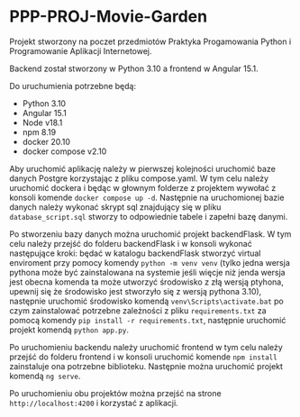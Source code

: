 # PPP-PROJ-Movie-Garden

Projekt stworzony na poczet przedmiotów Praktyka Progamowania Python i Programowanie Aplikacji Internetowej.

Backend został stworzony w Python 3.10 a frontend w  Angular 15.1.

Do uruchumienia potrzebne będą:
  - Python 3.10
  - Angular 15.1
  - Node v18.1
  - npm 8.19
  - docker 20.10
  - docker compose v2.10
  
Aby uruchomić aplikację należy w pierwszej kolejności uruchomić baze danych Postgre korzystając z pliku compose.yaml. W tym celu należy uruchomić dockera i będąc w
głownym folderze z projektem wywołać z konsoli komende `docker compose up -d`. Następnie na uruchomionej bazie danych należy wykonać skrypt sql znajdujący się
w pliku `database_script.sql` stworzy to odpowiednie tabele i zapełni bazę danymi.
  
Po stworzeniu bazy danych można uruchomić projekt backendFlask. W tym celu należy przejść do folderu backendFlask i w konsoli wykonać następujące kroki:
będać w katalogu backendFlask stworzyć virtual enviroment przy pomocy komendy `python -m venv venv` (tylko jedna wersja pythona może być zainstalowana na systemie 
jeśli więcje niż jenda wersja jest obecna komenda ta może utworzyć środowisko z złą wersją ptyhona, upewnij się że środowisko jest stworzyło się z wersją pythona 3.10),
następnie uruchomić środowisko komendą `venv\Scripts\activate.bat` po czym zainstalować potrzebne zależności z pliku `requirements.txt` za pomocą komendy
`pip install -r requirements.txt`, następnie uruchomić projekt komendą `python app.py`.

Po uruchomieniu backendu należy uruchomić frontend w tym celu należy przejść do folderu frontend i w konsoli uruchomić komende `npm install` zainstaluje ona 
potrzebne biblioteku. Następnie można uruchomić projekt komendą `ng serve`. 

Po uruchomieniu obu projektów można przejść na strone `http://localhost:4200` i korzystać z aplikacji.
